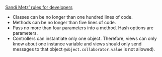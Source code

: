[Sandi Metz’ rules for developers](http://robots.thoughtbot.com/post/50655960596/sandi-metz-rules-for-developers)
- Classes can be no longer than one hundred lines of code.
- Methods can be no longer than five lines of code.
- Pass no more than four parameters into a method. Hash options are parameters.
- Controllers can instantiate only one object. Therefore, views can only know about one instance variable and views should only send messages to that object `@object.collaborator.value` is not allowed).

